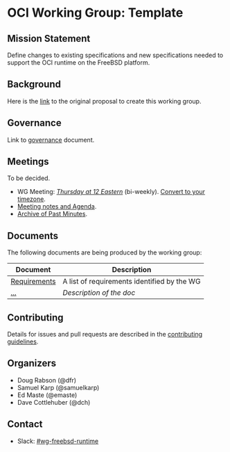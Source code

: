 # OCI Working Group: Template

## Mission Statement

Define changes to existing specifications and new specifications needed to
support the OCI runtime on the FreeBSD platform.

## Background

Here is the [link](https://github.com/opencontainers/tob/blob/main/proposals/wg-freebsd-runtime.md)
to the original proposal to create this working group.

## Governance

Link to [governance](./GOVERNANCE.md) document.

## Meetings

To be decided.

- WG Meeting: _[Thursday at 12 Eastern](https://us06web.zoom.us/j/86975374751?pwd=kNtu4rsMmqsx70aWdV8IkTXpq5LqPN.1)_ (bi-weekly). [Convert to your timezone](https://dateful.com/convert/...).
- [Meeting notes and Agenda](https://hackmd.io/hq_NOVL4RZS7xYYMqfJ6-A).
- [Archive of Past Minutes](./minutes).

## Documents

The following documents are being produced by the working group:

| Document | Description |
|----------|-------------|
| [Requirements](./docs/REQUIREMENTS.md) | A list of requirements identified by the WG |
| [...](./docs/...) | _Description of the doc_ |

## Contributing

Details for issues and pull requests are described in the [contributing guidelines](CONTRIBUTING.md).

## Organizers

- Doug Rabson (@dfr)
- Samuel Karp (@samuelkarp)
- Ed Maste (@emaste)
- Dave Cottlehuber (@dch)

## Contact

- Slack: [#wg-freebsd-runtime](https://opencontainers.slack.com/messages/wg-freebsd-runtime)
